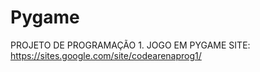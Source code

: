 # Pygame
PROJETO DE PROGRAMAÇÃO 1.
JOGO EM PYGAME
SITE: https://sites.google.com/site/codearenaprog1/
